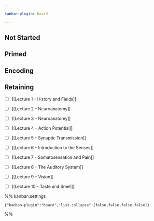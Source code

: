 ```yaml
---

kanban-plugin: board

---
```


## Not Started



## Primed



## Encoding



## Retaining

- [ ] [[Lecture 1 - History and Fields]]
- [ ] [[Lecture 2 - Neuroanatomy]]
- [ ] [[Lecture 3 - Neuroanatomy]]
- [ ] [[Lecture 4 - Action Potential]]
- [ ] [[Lecture 5 - Synaptic Transmission]]
- [ ] [[Lecture 6 - Introduction to the Senses]]
- [ ] [[Lecture 7 - Somatosensation and Pain]]
- [ ] [[Lecture 8 - The Auditory System]]
- [ ] [[Lecture 9 - Vision]]
- [ ] [[Lecture 10 - Taste and Smell]]




%% kanban:settings
```
{"kanban-plugin":"board","list-collapse":[false,false,false,false]}
```
%%